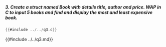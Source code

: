 ##### 3. Create a struct named Book with details title, author and price. WAP in C to input 5 books and find and display the most and least expensive book.

```c
{{#include ../../q3.c}}
```

{{#include ../../q3.md}}
